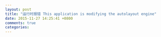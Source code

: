 ```yaml
---
layout: post
title: "运行时报错 This application is modifying the autolayout engine"
date: 2015-11-27 14:25:41 +0800
comments: true
categories: 
---
```

